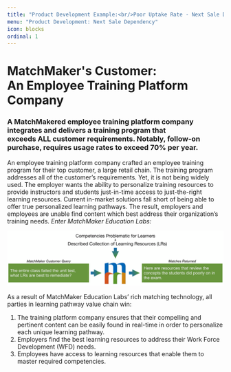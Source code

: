 ```yaml
---
title: "Product Development Example:<br/>Poor Uptake Rate - Next Sale Dependancy"
menu: "Product Development: Next Sale Dependency"
icon: blocks
ordinal: 1
---
```

# MatchMaker's Customer:<br/>An Employee Training Platform Company

### A MatchMakered employee training platform company integrates and delivers a training program that <br/>exceeds ALL customer requirements. Notably, follow-on purchase, requires usage rates to exceed 70% per year.


An employee training platform company crafted an employee training program for their top customer, a large retail chain. The training program addresses all of the customer’s requirements. Yet, it is not being widely used. The employer wants the ability to personalize training resources to provide instructors and students just-in-time access to just-the-right learning resources. Current in-market solutions fall short of being able to offer true personalized learning pathways. The result, employers and employees are unable find content which best address their organization’s training needs.
*Enter MatchMaker Education Labs:*

![MatchMaker Locate Learning Resource Diagram](/mmassets/MM-Example-Learner.svg)

As a result of MatchMaker Education Labs’ rich matching technology, all parties in learning pathway value chain win:

1. The training platform company ensures that their compelling and pertinent content can be easily found in real-time in order to personalize each unique learning pathway.
2. Employers find the best learning resources to address their Work Force Development (WFD) needs.
3. Employees have access to learning resources that enable them to master required competencies.



